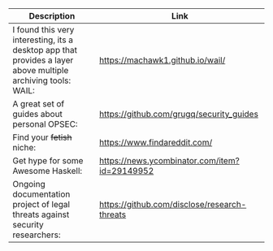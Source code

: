 Description | Link
------------ | ------------
I found this very interesting, its a desktop app that provides a layer above multiple archiving tools: WAIL: | https://machawk1.github.io/wail/
A great set of guides about personal OPSEC: | https://github.com/grugq/security_guides
Find your ~~fetish~~ niche: | https://www.findareddit.com/
Get hype for some Awesome Haskell: | https://news.ycombinator.com/item?id=29149952
Ongoing documentation project of legal threats against security researchers: | https://github.com/disclose/research-threats
